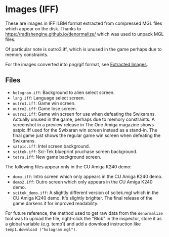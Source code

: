 # Images (IFF)

These are images in IFF ILBM format extracted from compressed MGL files which
appear on the disk. Thanks to <https://radishengine.github.io/denormalize/>
which was used to unpack MGL files.

Of particular note is outro3.iff, which is unused in the game perhaps due to
memory constraints.

For the images converted into png/gif format, see
[Extracted Images](https://tetracorp.github.io/k240/data/images.html).

## Files

* `hologram.iff`: Background to alien select screen.
* `lang.iff`: Language select screen.
* `outro1.iff`: Game win screen.
* `outro2.iff`: Game lose screen.
* `outro3.iff`: Game win screen for use when defeating the Swixarans. Actually
unused in the game, perhaps due to memory constraints. A screenshot in a preview
release in The One Amiga magazine shows satpic.iff used for the Swixaran win
screen instead as a stand-in. The final game just shows the regular game win
screen when defeating the Swixarans.
* `satpic.iff`: Intel screen background.
* `scitek.iff`: Sci-Tek blueprint pruchase screen background.
* `tetra.iff`: New game background screen.

The following files appear only in the CU Amiga K240 demo:

* `demo.iff`: Intro screen which only appears in the CU Amiga K240 demo.
* `demo2.iff`: Outro screen which only appears in the CU Amiga K240 demo.
* `scitek_demo.iff`: A slightly different version of scitek.mgl which in the CU
Amiga K240 demo. It's slightly brighter. The final release of the game darkens
it for improved readability.

For future reference, the method used to get raw data from the `denormalize`
tool was to upload the file, right-click the "Blob" in the inspector, store it
as a global variable (e.g. temp1) and add a download instruction like
`temp1.download ("hologram.mgl")`.


